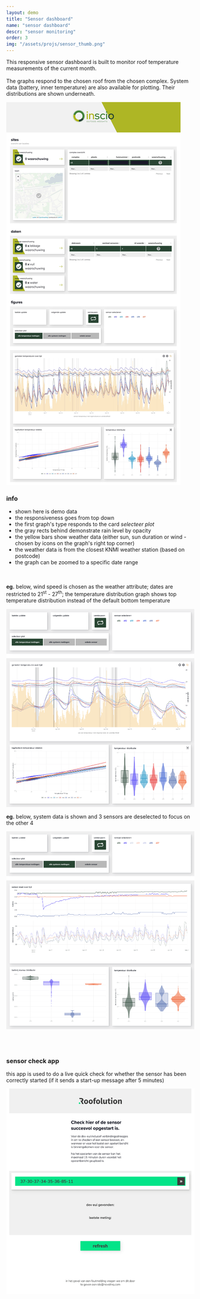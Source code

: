 ```yaml
---
layout: demo
title: "Sensor dashboard"
name: "sensor dashboard"
descr: "sensor monitoring"
order: 3
img: "/assets/projs/sensor_thumb.png"
---
```


This responsive sensor dashboard is built to monitor roof temperature measurements of the current month.
<br/><br/>
The graphs respond to the chosen roof from the chosen complex. System data (battery, inner temperature) are also available for 
plotting. Their distributions are shown underneath.

![](/assets/proj_scr/sensor-2.jpg)

### info

- shown here is demo data
- the responsiveness goes from top down
- the first graph's type responds to the card <i>selecteer plot</i>
- the gray rects behind demonstrate rain level by opacity
- the yellow bars show weather data (either sun, sun duration or wind - chosen by icons on the graph's right top corner)
- the weather data is from 
the closest KNMI weather station (based on postcode)
- the graph can be zoomed to a specific date range

<br/><br/>
<strong>eg.</strong> below, wind speed is chosen as the weather attribute; 
dates are restricted to 21<sup>st</sup> - 27<sup>th</sup>; 
the temperature distribution graph shows top temperature distribution instead of the default bottom temperature

![](/assets/proj_scr/sensor1-2.png)

<strong>eg.</strong> below, system data is shown and 3 sensors are deselected to focus on the other 4

![](/assets/proj_scr/sensor2-2.png)

<br/><br/>
### sensor check app

this app is used to do a live quick check for whether the sensor has been correctly started (if it sends a start-up message after 5 minutes)

![](/assets/proj_scr/sensor3-2.png)